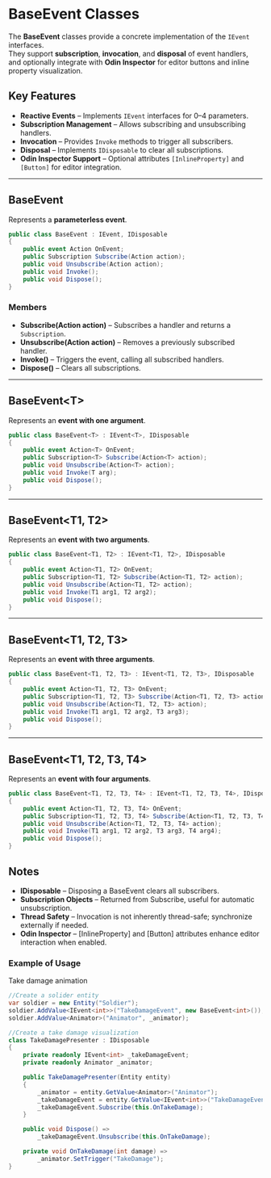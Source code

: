 # BaseEvent Classes
The **BaseEvent** classes provide a concrete implementation of the `IEvent` interfaces.  
They support **subscription**, **invocation**, and **disposal** of event handlers, and optionally integrate with **Odin Inspector** for editor buttons and inline property visualization.
## Key Features
- **Reactive Events** – Implements `IEvent` interfaces for 0–4 parameters.
- **Subscription Management** – Allows subscribing and unsubscribing handlers.
- **Invocation** – Provides `Invoke` methods to trigger all subscribers.
- **Disposal** – Implements `IDisposable` to clear all subscriptions.
- **Odin Inspector Support** – Optional attributes `[InlineProperty]` and `[Button]` for editor integration.
---
## BaseEvent
Represents a **parameterless event**.
```csharp
public class BaseEvent : IEvent, IDisposable
{
    public event Action OnEvent;
    public Subscription Subscribe(Action action);
    public void Unsubscribe(Action action);
    public void Invoke();
    public void Dispose();
}
```
### Members

- **Subscribe(Action action)** – Subscribes a handler and returns a `Subscription`.
- **Unsubscribe(Action action)** – Removes a previously subscribed handler.
- **Invoke()** – Triggers the event, calling all subscribed handlers.
- **Dispose()** – Clears all subscriptions.
---
## BaseEvent&lt;T&gt;
Represents an **event with one argument**.

```csharp
public class BaseEvent<T> : IEvent<T>, IDisposable
{
    public event Action<T> OnEvent;
    public Subscription<T> Subscribe(Action<T> action);
    public void Unsubscribe(Action<T> action);
    public void Invoke(T arg);
    public void Dispose();
}
```
---
## BaseEvent<T1, T2>
Represents an **event with two arguments**.
```csharp
public class BaseEvent<T1, T2> : IEvent<T1, T2>, IDisposable
{
    public event Action<T1, T2> OnEvent;
    public Subscription<T1, T2> Subscribe(Action<T1, T2> action);
    public void Unsubscribe(Action<T1, T2> action);
    public void Invoke(T1 arg1, T2 arg2);
    public void Dispose();
}
```
---
## BaseEvent<T1, T2, T3>
Represents an **event with three arguments**.
```csharp
public class BaseEvent<T1, T2, T3> : IEvent<T1, T2, T3>, IDisposable
{
    public event Action<T1, T2, T3> OnEvent;
    public Subscription<T1, T2, T3> Subscribe(Action<T1, T2, T3> action);
    public void Unsubscribe(Action<T1, T2, T3> action);
    public void Invoke(T1 arg1, T2 arg2, T3 arg3);
    public void Dispose();
}
```
---
## BaseEvent<T1, T2, T3, T4>
Represents an **event with four arguments**.
```csharp
public class BaseEvent<T1, T2, T3, T4> : IEvent<T1, T2, T3, T4>, IDisposable
{
    public event Action<T1, T2, T3, T4> OnEvent;
    public Subscription<T1, T2, T3, T4> Subscribe(Action<T1, T2, T3, T4> action);
    public void Unsubscribe(Action<T1, T2, T3, T4> action);
    public void Invoke(T1 arg1, T2 arg2, T3 arg3, T4 arg4);
    public void Dispose();
}
```
## Notes
- **IDisposable** – Disposing a BaseEvent clears all subscribers.
- **Subscription Objects** – Returned from Subscribe, useful for automatic unsubscription.
- **Thread Safety** – Invocation is not inherently thread-safe; synchronize externally if needed.
- **Odin Inspector** – [InlineProperty] and [Button] attributes enhance editor interaction when enabled.
### Example of Usage
Take damage animation
```csharp
//Create a solider entity
var soldier = new Entity("Soldier");
soldier.AddValue<IEvent<int>>("TakeDamageEvent", new BaseEvent<int>());
soldier.AddValue<Animator>("Animator", _animator);
```
```csharp
//Create a take damage visualization
class TakeDamagePresenter : IDisposable
{
    private readonly IEvent<int> _takeDamageEvent;
    private readonly Animator _animator;

    public TakeDamagePresenter(Entity entity)
    {
        _animator = entity.GetValue<Animator>("Animator");
        _takeDamageEvent = entity.GetValue<IEvent<int>>("TakeDamageEvent");
        _takeDamageEvent.Subscribe(this.OnTakeDamage);
    }

    public void Dispose() =>
        _takeDamageEvent.Unsubscribe(this.OnTakeDamage);

    private void OnTakeDamage(int damage) =>
        _animator.SetTrigger("TakeDamage");
}
```